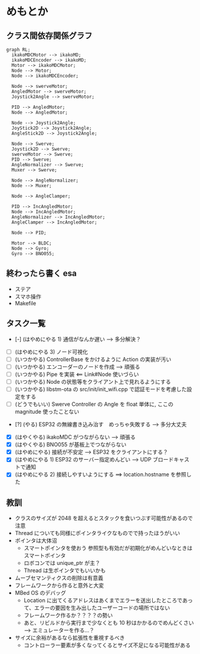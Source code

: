 # めもとか

## クラス間依存関係グラフ

```mermaid
graph RL;
  ikakoMDCMotor --> ikakoMD;
  ikakoMDCEncoder --> ikakoMD;
  Motor --> ikakoMDCMotor;
  Node --> Motor;
  Node --> ikakoMDCEncoder;

  Node --> swerveMotor;
  AngledMotor --> swerveMotor;
  Joystick2Angle --> swerveMotor;

  PID --> AngledMotor;
  Node --> AngledMotor;

  Node --> Joystick2Angle;
  JoyStick2D --> Joystick2Angle;
  AngleStick2D --> Joystick2Angle;

  Node --> Swerve;
  Joystick2D --> Swerve;
  swerveMotor --> Swerve;
  PID --> Swerve;
  AngleNormalizer --> Swerve;
  Muxer --> Swerve;

  Node --> AngleNormalizer;
  Node --> Muxer;

  Node --> AngleClamper;

  PID --> IncAngledMotor;
  Node --> IncAngledMotor;
  AngleNormalizer --> IncAngledMotor;
  AngleClamper --> IncAngledMotor;

  Node --> PID;

  Motor --> BLDC;
  Node --> Gyro;
  Gyro --> BNO055;
```

## 終わったら書く esa

- ステア
- スマホ操作
- Makefile

## タスク一覧

- [-] (はやめにやる 1) 通信がなんか遅い --> 多分解決？
- [ ] (はやめにやる 3) ノード可視化
- [ ] (いつかやる) ControllerBase<void> をかけるように Action の実装が汚い
- [ ] (いつかやる) エンコーダーのノードを作成 --> 頑張る
- [ ] (いつかやる) Pipe を実装 <== Link#Node 使いづらい
- [ ] (いつかやる) Node の状態等をクライアント上で見れるようにする
- [ ] (いつかやる) libstm-ota の src/init/init_wifi.cpp で認証モードを考慮した設定をする
- [ ] (どうでもいい) Swerve Controller の Angle を float 単体に, ここの magnitude 使ったことない
- [?] (やる) ESP32 の無線書き込み治す　めっちゃ失敗する --> 多分大丈夫
- [x] (はやくやる) ikakoMDC がつながらない --> 頑張る
- [x] (はやくやる) BNO055 が基板上でつながらない
- [x] (はやめにやる) 接続が不安定 --> ESP32 をクライアントにする？
- [x] (はやめにやる 1) ESP32 のサーバー指定めんどい --> UDP ブロードキャストで通知
- [x] (はやめにやる 2) 接続しやすいようにする ==> location.hostname を参照した

## 教訓

- クラスのサイズが 2048 を超えるとスタックを食いつぶす可能性があるので注意
- Thread についても同様にポインタライクなものでで持ったほうがいい
- ポインタは大体沼
  - スマートポインタを使おう 参照型も有効だが初期化がめんどいなときはスマートポインタ
  - ロボコンでは unique_ptr が主？
  - Thread は生ポインタでもいいかも
- ムーブセマンティクスの削除は有意義
- フレームワークから作ると意外と大変
- MBed OS のデバッグ
  - Location に出てくるアドレスはあくまでエラーを送出したところであって、エラーの要因を生み出したユーザーコードの場所ではない
  - フレームワーク作るか？？？？の勢い
  - あと、リビルドから実行まで少なくとも 10 秒はかかるのでめんどくさい --> エミュレーターを作る…？
- サイズに余裕があるなら拡張性を重視するべき
  - コントローラー要素が多くなってくるとサイズ不足になる可能性がある